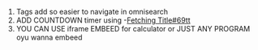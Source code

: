 1. Tags add so easier to navigate in omnisearch
2. ADD COUNTDOWN timer using  -[Fetching Title#69tt](https://www.timeanddate.com/clocks/freecountdown.html) 
3. YOU CAN USE iframe EMBEED for calculator or JUST ANY PROGRAM  oyu wanna embeed